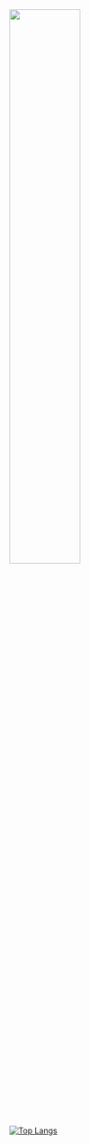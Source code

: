 <img width="50%" src="https://github-readme-stats.vercel.app/api?username=Affaled&theme=great-gatsby&title_color=ff3068?">

[![Top Langs](https://github-readme-stats.vercel.app/api/top-langs/?username=Affaled&theme=great-gatsby&layout=donut&card_width=300)](https://github.com/anuraghazra/github-readme-stats)
